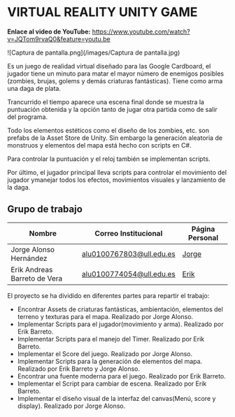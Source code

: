 # VIRTUAL REALITY UNITY GAME

**Enlace al video de YouTube:** https://www.youtube.com/watch?v=JQTom9rvaQ0&feature=youtu.be

![Captura de pantalla.png](/images/Captura de pantalla.jpg)

Es un juego de realidad virtual diseñado para las Google Cardboard, el jugador tiene un minuto para matar el mayor número de enemigos posibles (zombies, brujas, golems y demás criaturas fantásticas). Tiene como arma una daga de plata.

Trancurrido el tiempo aparece una escena final donde se muestra la puntuación obtenida y la opción tanto de jugar otra partida como de salir del programa.

Todo los elementos estéticos como el diseño de los zombies, etc. son prefabs de la Asset Store de Unity. Sin embargo la generación aleatoria de monstruos y elementos del mapa está hecho con scripts en C#. 

Para controlar la puntuación y el reloj también se implementan scripts. 

Por último, el jugador principal lleva scripts para controlar el movimiento del jugador ymanejar todos los efectos, movimientos visuales y lanzamiento de la daga.

## Grupo de trabajo


| Nombre                       | Correo Institucional     | Página Personal                          |
| ---------------------------- | ------------------------ | ---------------------------------------- |
| Jorge Alonso Hernández       | alu0100767803@ull.edu.es | [Jorge](http://alu0100767803.github.io/) |
| Erik Andreas Barreto de Vera | alu0100774054@ull.edu.es | [Erik](https://alu0100774054.github.io/) |

El proyecto se ha dividido en diferentes partes para repartir el trabajo:

- Encontrar Assets de criaturas fantásticas, ambientación, elementos del terreno y texturas para el mapa. Realizado por Jorge Alonso.
- Implementar Scripts para el jugador(movimiento y arma). Realizado por Erik Barreto.
- Implementar Scripts para el manejo del Timer. Realizado por Erik Barreto.
- Implementar el Score del juego. Realizado por Jorge Alonso.
- Implementar Scripts para la generación de elementos del mapa. Realizado por Erik Barreto y Jorge Alonso.
- Encontrar una fuente moderna para el juego. Realizado por Erik Barreto.
- Implementar el Script para cambiar de escena. Realizado por Erik Barreto.
- Implementar el diseño visual de la interfaz del canvas(Menú, score y display). Realizado por Jorge Alonso.